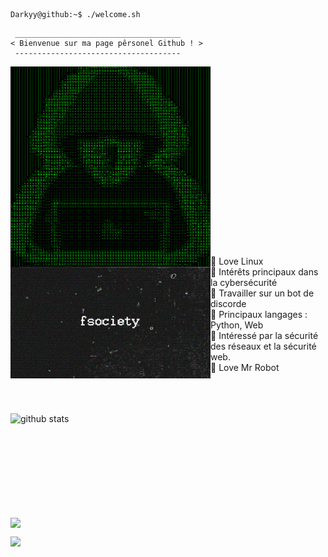 ```console
Darkyy@github:~$ ./welcome.sh
```

```
 _____________________________________
< Bienvenue sur ma page pêrsonel Github ! >
 ------------------------------------- 
```
<img align="left" src="https://github.com/ImDarkyy/ImDarkyy/blob/main/pp matrix.png" alt="WhileMe" width="320" />
<br /><br /><br /><br /><br /><br /><br /><br /><br /><br /><br /><br /><br /><br /><br /><br /><br />


<img align="left" src="https://github.com/ImDarkyy/ImDarkyy/blob/main/fsociety.gif" alt="WhileMe" width="320" /> 


🏫 Love Linux<br />
🔎 Intérêts principaux dans la cybersécurité<br />
🔭 Travailler sur un bot de discorde<br />
🌟 Principaux langages : Python, Web<br />
🚩 Intéressé par la sécurité des réseaux et la sécurité web.<br />
🤖 Love Mr Robot 
<br /><br /><br /><br />

<p>
  <img align="left" width="490" height="165" src="https://github-readme-stats.vercel.app/api/?username=ImDarkyy&show_icons=true&title_color=fffffff&icon_color=000000&text_color=000000" alt="github stats"/>
  <a href="https://github.com/ImDarkyy/">
    <img align="center" src="https://github-readme-stats.anuraghazra1.vercel.app/api/top-langs/?username=nelectr0ns" />
  </a>

<p> 
<img src="https://visitor-badge.glitch.me/badge?page_id=ImDarkyy.visitor-badge"/> 
</p>

